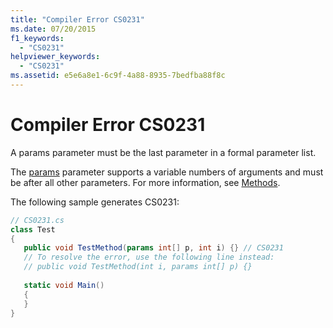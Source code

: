 ```yaml
---
title: "Compiler Error CS0231"
ms.date: 07/20/2015
f1_keywords: 
  - "CS0231"
helpviewer_keywords: 
  - "CS0231"
ms.assetid: e5e6a8e1-6c9f-4a88-8935-7bedfba88f8c
---
```

# Compiler Error CS0231
A params parameter must be the last parameter in a formal parameter list.  
  
 The [params](../language-reference/keywords/params.md) parameter supports a variable numbers of arguments and must be after all other parameters. For more information, see [Methods](../programming-guide/classes-and-structs/methods.md).  
  
 The following sample generates CS0231:  
  
```csharp  
// CS0231.cs  
class Test  
{  
   public void TestMethod(params int[] p, int i) {} // CS0231  
   // To resolve the error, use the following line instead:  
   // public void TestMethod(int i, params int[] p) {}   
  
   static void Main()   
   {  
   }  
}  
```

